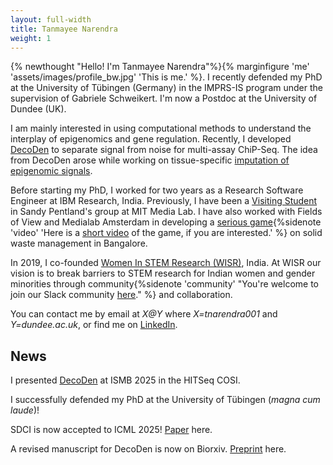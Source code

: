 ```yaml
---
layout: full-width
title: Tanmayee Narendra
weight: 1
---
```

{% newthought "Hello! I'm Tanmayee Narendra"%}{% marginfigure 'me' 'assets/images/profile_bw.jpg' 'This is me.' %}. I recently defended my PhD at the University of Tübingen (Germany) in the IMPRS-IS program under the supervision of Gabriele Schweikert. I'm now a Postdoc at the University of Dundee (UK). 

I am mainly interested in using computational methods to understand the interplay of epigenomics and gene regulation. Recently, I developed [DecoDen](https://www.biorxiv.org/content/10.1101/2022.10.18.512665v1) to separate signal from noise for multi-assay ChiP-Seq. The idea from DecoDen arose while working on tissue-specific [imputation of epigenomic signals](https://www.nature.com/articles/s41467-023-40211-2). 

Before starting my PhD, I worked for two years as a Research Software Engineer at IBM Research, India. Previously, I have been a [Visiting Student](https://www.media.mit.edu/people/tanmayee/overview/) in Sandy Pentland's group at MIT Media Lab. I have also worked with Fields of View and Medialab Amsterdam in developing a [serious game](http://fieldsofview.in/projects/rubbish/){%sidenote 'video' 'Here is a [short video](https://www.youtube.com/watch?v=rhKCXakQbIk) of the game, if you are interested.' %} on solid waste management in Bangalore.

In 2019, I co-founded [Women In STEM Research (WISR)](https://twitter.com/wisrindia), India. At WISR our vision is to break barriers to STEM research for Indian women and gender minorities through community{%sidenote 'community' "You're welcome to join our Slack community [here](https://join.slack.com/t/wisr-chat/shared_invite/zt-uxta1lti-cALZ_5Twr54PApGeUce8aw)." %} and collaboration.

You can contact me by email at *X@Y* where *X=tnarendra001* and *Y=dundee.ac.uk*, or find me on [LinkedIn](https://www.linkedin.com/in/tanmayeenarendra/).

## News
I presented [DecoDen](https://www.biorxiv.org/content/10.1101/2025.03.04.641154v1) at ISMB 2025 in the HITSeq COSI. 

I successfully defended my PhD at the University of Tübingen (*magna cum laude*)!

SDCI is now accepted to ICML 2025! [Paper](https://arxiv.org/abs/2110.06257) here.

A revised manuscript for DecoDen is now on Biorxiv. [Preprint](https://www.biorxiv.org/content/10.1101/2025.03.04.641154v1) here.
